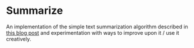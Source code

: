 # Summarize

An implementation of the simple text summarization algorithm described in [this blog post](https://blog.floydhub.com/gentle-introduction-to-text-summarization-in-machine-learning/) and experimentation with ways to improve upon it / use it creatively.